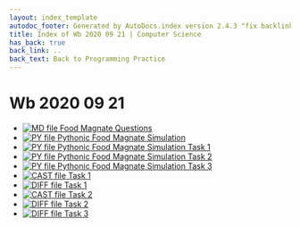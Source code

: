 ```yaml
---
layout: index_template
autodoc_footer: Generated by AutoDocs.index version 2.4.3 "fix backlink text for preprocessed MarkDown (hopefully)" ⓒ Starwort, 2020
title: Index of Wb 2020 09 21 | Computer Science
has_back: true
back_link: ..
back_text: Back to Programming Practice
---
```


# **Wb 2020 09 21**

- [![MD file](https://img.icons8.com/windows/512/03dac6/regular-document.png) Food Magnate Questions](./food_magnate_questions.html)
- [![PY file](https://img.icons8.com/windows/512/03dac6/py.png) Pythonic Food Magnate Simulation](./pythonic_food_magnate_simulation.py)
- [![PY file](https://img.icons8.com/windows/512/03dac6/py.png) Pythonic Food Magnate Simulation Task 1](./pythonic_food_magnate_simulation_task_1.py)
- [![PY file](https://img.icons8.com/windows/512/03dac6/py.png) Pythonic Food Magnate Simulation Task 2](./pythonic_food_magnate_simulation_task_2.py)
- [![PY file](https://img.icons8.com/windows/512/03dac6/py.png) Pythonic Food Magnate Simulation Task 3](./pythonic_food_magnate_simulation_task_3.py)
- [![CAST file](https://img.icons8.com/windows/512/03dac6/important-file.png) Task 1](./task_1.cast)
- [![DIFF file](https://img.icons8.com/windows/512/03dac6/important-file.png) Task 1](./task_1.diff)
- [![CAST file](https://img.icons8.com/windows/512/03dac6/important-file.png) Task 2](./task_2.cast)
- [![DIFF file](https://img.icons8.com/windows/512/03dac6/important-file.png) Task 2](./task_2.diff)
- [![DIFF file](https://img.icons8.com/windows/512/03dac6/important-file.png) Task 3](./task_3.diff)
